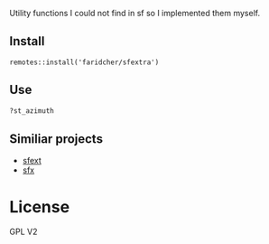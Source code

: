 Utility functions I could not find in sf so I implemented them myself. 

## Install
```
remotes::install('faridcher/sfextra')
```

## Use
```r
?st_azimuth
```

## Similiar projects
- [sfext](https://github.com/elipousson/sfext)
- [sfx](https://github.com/seasmith/sfx)

# License
GPL V2
